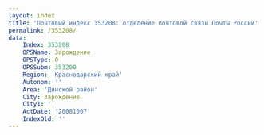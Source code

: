 ```yaml
---
layout: index
title: 'Почтовый индекс 353208: отделение почтовой связи Почты России'
permalink: /353208/
data:
    Index: 353208
    OPSName: Зарождение
    OPSType: О
    OPSSubm: 353200
    Region: 'Краснодарский край'
    Autonom: ''
    Area: 'Динской район'
    City: Зарождение
    City1: ''
    ActDate: '20081007'
    IndexOld: ''
---
```

